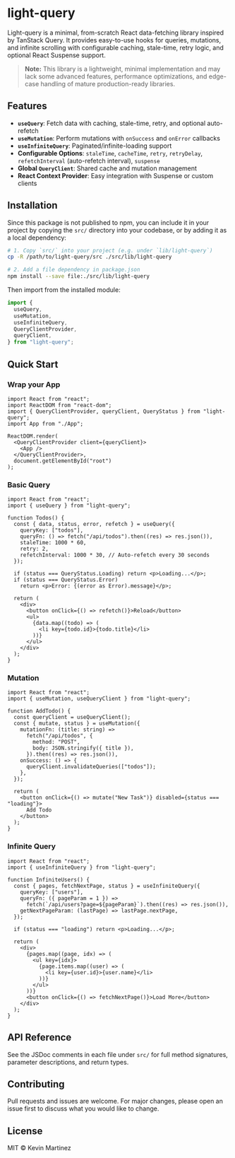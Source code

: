 # light-query

Light-query is a minimal, from-scratch React data-fetching library inspired by TanStack Query. It provides easy-to-use hooks for queries, mutations, and infinite scrolling with configurable caching, stale-time, retry logic, and optional React Suspense support.

> **Note:** This library is a lightweight, minimal implementation and may lack some advanced features, performance optimizations, and edge-case handling of mature production-ready libraries.

## Features

- **`useQuery`**: Fetch data with caching, stale-time, retry, and optional auto-refetch
- **`useMutation`**: Perform mutations with `onSuccess` and `onError` callbacks
- **`useInfiniteQuery`**: Paginated/infinite-loading support
- **Configurable Options**: `staleTime`, `cacheTime`, `retry`, `retryDelay`, `refetchInterval` (auto-refetch interval), `suspense`
- **Global `QueryClient`**: Shared cache and mutation management
- **React Context Provider**: Easy integration with Suspense or custom clients

## Installation

Since this package is not published to npm, you can include it in your project by copying the `src/` directory into your codebase, or by adding it as a local dependency:

```bash
# 1. Copy `src/` into your project (e.g. under `lib/light-query`)
cp -R /path/to/light-query/src ./src/lib/light-query

# 2. Add a file dependency in package.json
npm install --save file:./src/lib/light-query
```

Then import from the installed module:

```ts
import {
  useQuery,
  useMutation,
  useInfiniteQuery,
  QueryClientProvider,
  queryClient,
} from "light-query";
```

## Quick Start

### Wrap your App

```tsx
import React from "react";
import ReactDOM from "react-dom";
import { QueryClientProvider, queryClient, QueryStatus } from "light-query";
import App from "./App";

ReactDOM.render(
  <QueryClientProvider client={queryClient}>
    <App />
  </QueryClientProvider>,
  document.getElementById("root")
);
```

### Basic Query

```tsx
import React from "react";
import { useQuery } from "light-query";

function Todos() {
  const { data, status, error, refetch } = useQuery({
    queryKey: ["todos"],
    queryFn: () => fetch("/api/todos").then((res) => res.json()),
    staleTime: 1000 * 60,
    retry: 2,
    refetchInterval: 1000 * 30, // Auto-refetch every 30 seconds
  });

  if (status === QueryStatus.Loading) return <p>Loading...</p>;
  if (status === QueryStatus.Error)
    return <p>Error: {(error as Error).message}</p>;

  return (
    <div>
      <button onClick={() => refetch()}>Reload</button>
      <ul>
        {data.map((todo) => (
          <li key={todo.id}>{todo.title}</li>
        ))}
      </ul>
    </div>
  );
}
```

### Mutation

```tsx
import React from "react";
import { useMutation, useQueryClient } from "light-query";

function AddTodo() {
  const queryClient = useQueryClient();
  const { mutate, status } = useMutation({
    mutationFn: (title: string) =>
      fetch("/api/todos", {
        method: "POST",
        body: JSON.stringify({ title }),
      }).then((res) => res.json()),
    onSuccess: () => {
      queryClient.invalidateQueries(["todos"]);
    },
  });

  return (
    <button onClick={() => mutate("New Task")} disabled={status === "loading"}>
      Add Todo
    </button>
  );
}
```

### Infinite Query

```tsx
import React from "react";
import { useInfiniteQuery } from "light-query";

function InfiniteUsers() {
  const { pages, fetchNextPage, status } = useInfiniteQuery({
    queryKey: ["users"],
    queryFn: ({ pageParam = 1 }) =>
      fetch(`/api/users?page=${pageParam}`).then((res) => res.json()),
    getNextPageParam: (lastPage) => lastPage.nextPage,
  });

  if (status === "loading") return <p>Loading...</p>;

  return (
    <div>
      {pages.map((page, idx) => (
        <ul key={idx}>
          {page.items.map((user) => (
            <li key={user.id}>{user.name}</li>
          ))}
        </ul>
      ))}
      <button onClick={() => fetchNextPage()}>Load More</button>
    </div>
  );
}
```

## API Reference

See the JSDoc comments in each file under `src/` for full method signatures, parameter descriptions, and return types.

## Contributing

Pull requests and issues are welcome. For major changes, please open an issue first to discuss what you would like to change.

## License

MIT © Kevin Martinez
